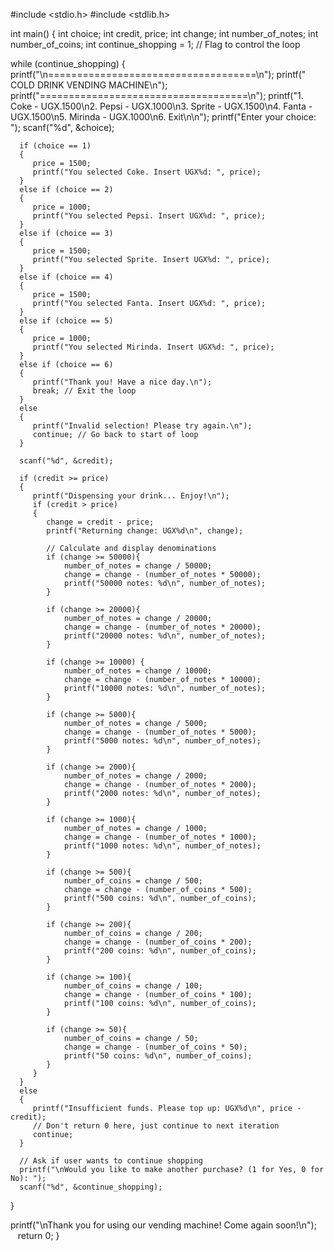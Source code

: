 #include <stdio.h>
#include <stdlib.h>

int main()
{
   int choice;
   int credit, price;
   int change;
   int number_of_notes;
   int number_of_coins;
   int continue_shopping = 1; // Flag to control the loop

   while (continue_shopping) {
      printf("\n====================================\n");
      printf("      COLD DRINK VENDING MACHINE\n");
      printf("====================================\n");
      printf("1. Coke - UGX.1500\n2. Pepsi - UGX.1000\n3. Sprite - UGX.1500\n4. Fanta - UGX.1500\n5. Mirinda - UGX.1000\n6. Exit\n\n");
      printf("Enter your choice: ");
      scanf("%d", &choice);

      if (choice == 1)
      {
         price = 1500;
         printf("You selected Coke. Insert UGX%d: ", price);
      }
      else if (choice == 2)
      {
         price = 1000;
         printf("You selected Pepsi. Insert UGX%d: ", price);
      }
      else if (choice == 3)
      {
         price = 1500;
         printf("You selected Sprite. Insert UGX%d: ", price);
      }
      else if (choice == 4)
      {
         price = 1500;
         printf("You selected Fanta. Insert UGX%d: ", price);
      }
      else if (choice == 5)
      {
         price = 1000;
         printf("You selected Mirinda. Insert UGX%d: ", price);
      }
      else if (choice == 6)
      {
         printf("Thank you! Have a nice day.\n");
         break; // Exit the loop
      }
      else
      {
         printf("Invalid selection! Please try again.\n");
         continue; // Go back to start of loop
      }

      scanf("%d", &credit);

      if (credit >= price)
      {
         printf("Dispensing your drink... Enjoy!\n");
         if (credit > price)
         {
            change = credit - price;
            printf("Returning change: UGX%d\n", change);

            // Calculate and display denominations
            if (change >= 50000){
                number_of_notes = change / 50000;
                change = change - (number_of_notes * 50000);
                printf("50000 notes: %d\n", number_of_notes);
            }

            if (change >= 20000){
                number_of_notes = change / 20000;
                change = change - (number_of_notes * 20000);
                printf("20000 notes: %d\n", number_of_notes);
            }

            if (change >= 10000) {
                number_of_notes = change / 10000;
                change = change - (number_of_notes * 10000);
                printf("10000 notes: %d\n", number_of_notes);
            }

            if (change >= 5000){
                number_of_notes = change / 5000;
                change = change - (number_of_notes * 5000);
                printf("5000 notes: %d\n", number_of_notes);
            }

            if (change >= 2000){
                number_of_notes = change / 2000;
                change = change - (number_of_notes * 2000);
                printf("2000 notes: %d\n", number_of_notes);
            }

            if (change >= 1000){
                number_of_notes = change / 1000;
                change = change - (number_of_notes * 1000);
                printf("1000 notes: %d\n", number_of_notes);
            }

            if (change >= 500){
                number_of_coins = change / 500;
                change = change - (number_of_coins * 500);
                printf("500 coins: %d\n", number_of_coins);
            }

            if (change >= 200){
                number_of_coins = change / 200;
                change = change - (number_of_coins * 200);
                printf("200 coins: %d\n", number_of_coins);
            }

            if (change >= 100){
                number_of_coins = change / 100;
                change = change - (number_of_coins * 100);
                printf("100 coins: %d\n", number_of_coins);
            }

            if (change >= 50){
                number_of_coins = change / 50;
                change = change - (number_of_coins * 50);
                printf("50 coins: %d\n", number_of_coins);
            }
         }
      }
      else
      {
         printf("Insufficient funds. Please top up: UGX%d\n", price - credit);
         // Don't return 0 here, just continue to next iteration
         continue;
      }

      // Ask if user wants to continue shopping
      printf("\nWould you like to make another purchase? (1 for Yes, 0 for No): ");
      scanf("%d", &continue_shopping);
   }

   printf("\nThank you for using our vending machine! Come again soon!\n");
   return 0;
}
